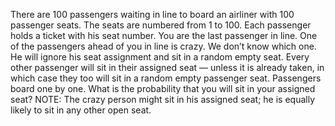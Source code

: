There are 100 passengers waiting in line to board an airliner with 100 passenger seats.
The seats are numbered from 1 to 100.
Each passenger holds a ticket with his seat number.
You are the last passenger in line.
One of the passengers ahead of you in line is crazy.
We don’t know which one. He will ignore his seat assignment and sit in a random empty seat.
Every other passenger will sit in their assigned seat — unless it is already taken, 
in which case they too will sit in a random empty passenger seat.
Passengers board one by one.
What is the probability that you will sit in your assigned seat?
NOTE: The crazy person might sit in his assigned seat; he is equally likely to sit in any other open seat.
